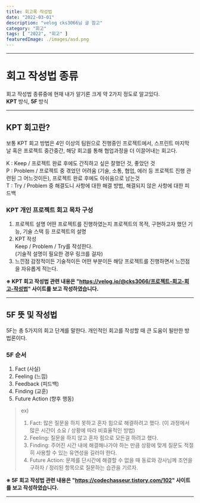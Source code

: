 ```yaml
---
title: 회고록 작성법
date: "2022-03-01"
description: "velog cks3066님 글 참고"
category: "회고"
tags: [ "2022", "회고" ]
featuredImage: ./images/asd.png
---
```

---
  
# 회고 작성법 종류
회고 작성법 종류중에 현재 내가 알기론 크게 약 2가지 정도로 알고있다.  
**KPT** 방식, **5F** 방식  

---

## KPT 회고란?
보통 KPT 회고 방법은 4인 이상의 팀원으로 진행중인 프로젝트에서, 스프린트 마지막날 혹은 프로젝트 중간중간, 해당 회고를 통해 협업과정을
더 이끌어내는 회고다.

K : Keep / 프로젝트 완료 후에도 간직하고 싶은 잘했던 것, 좋았던 것  
P : Problem / 프로젝트 중 겪었던 어려움 (기술, 소통, 협업, 에러 등 프로젝트 진행 관련된 그 어느것이든), 프로젝트 완료 후에도 아쉬움으로 남는것    
T : Try / Problem 중 해결도니 사항에 대한 해결 방법, 해결되지 않은 사항에 대한 피드백

### KPT 개인 프로젝트 회고 목차 구성
1. 프로젝트 설명
   어떤 프로젝트를 진행하였는지 프로젝트의 목적, 구현하고자 했던 기능, 기술 스택 등 프로젝트의 설명
2. KPT 작성  
   Keep / Problem / Try를 작성한다.  
   (기술적 설명이 필요한 경우 링크를 걸자)
3. 느낀점
   감정적이든 기술적이든 어떤 부분이든 해당 프로젝트를 진행하면서 느낀점을 자유롭게 적는다.

**※ KPT 회고 작성법 관련 내용은 "https://velog.io/@cks3066/프로젝트-회고-회고-작성법" 사이트를 보고 작성하였습니다.**

---

## 5F 뜻 및 작성법
5F는 총 5가지의 회고 단계를 말한다. 개인적인 회고를 작성할 때 큰 도움이 될만한 방법론이다.

### 5F 순서
1. Fact (사실)
2. Feeling (느낌)
3. Feedback (피드백)
4. Finding (교훈)
5. Future Action (향후 행동)

> ex)
> 1) Fact: 많은 질문을 하지  못하고 혼자 힘으로 해결하려고 했다.  (이 과정에서 많은 시간이 소요 / 상황에 따라 비효율적인 방법)  
> 2) Feeling: 질문을 하지 않고 혼자 힘으로 모든걸 하려고 했다.  
> 3) Finding: 주어진 시간 내에 해결해나가야 하는 만큼 상황에 맞게 질문도 적절히 사용할 수 있는 유연성을 길러야 한다.  
> 4) Future Action: 문제를 단시간에 해결할 수 없을 때 동료와 강사님께 조언을 구하자 / 정리된 항목으로 질문하는 습관을 기르자.  

**※ 5F 회고 작성법 관련 내용은 "https://codechasseur.tistory.com/102" 사이트를 보고 작성하였습니다.**

---

